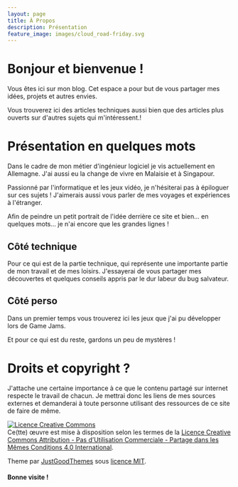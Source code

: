 ```yaml
---
layout: page
title: À Propos
description: Présentation
feature_image: images/cloud_road-friday.svg
---
```


# Bonjour et bienvenue !

Vous êtes ici sur mon blog. Cet espace a pour but de vous partager mes idées, projets et autres envies.

Vous trouverez ici des articles techniques aussi bien que des articles plus ouverts sur d'autres sujets qui m'intéressent.!

# Présentation en quelques mots

Dans le cadre de mon métier d'ingénieur logiciel je vis actuellement en Allemagne. J'ai aussi eu la change de vivre en Malaisie et à Singapour.

Passionné par l'informatique et les jeux vidéo, je n'hésiterai pas à épiloguer sur ces sujets ! J'aimerais aussi vous parler de mes voyages et expériences à l'étranger.

Afin de peindre un petit portrait de l'idée derrière ce site et bien... en quelques mots... je n'ai encore que les grandes lignes !

## Côté technique

Pour ce qui est de la partie technique, qui représente une importante partie de mon travail et de mes loisirs. J'essayerai de vous partager mes découvertes et quelques conseils appris par le dur labeur du bug salvateur.

## Côté perso

Dans un premier temps vous trouverez ici les jeux que j'ai pu développer lors de Game Jams.

Et pour ce qui est du reste, gardons un peu de mystères !

# Droits et copyright ?

J'attache une certaine importance à ce que le contenu partagé sur internet respecte le travail de chacun.
Je mettrai donc les liens de mes sources externes et demanderai à toute personne utilisant des ressources de ce site de faire de même.

<a rel="license" href="http://creativecommons.org/licenses/by-nc-sa/4.0/"><img alt="Licence Creative Commons" style="border-width:0" src="https://i.creativecommons.org/l/by-nc-sa/4.0/88x31.png" /></a><br />Ce(tte) œuvre est mise à disposition selon les termes de la <a rel="license" href="http://creativecommons.org/licenses/by-nc-sa/4.0/">Licence Creative Commons Attribution - Pas d’Utilisation Commerciale - Partage dans les Mêmes Conditions 4.0 International</a>.

Theme par [JustGoodThemes](https://www.justgoodthemes.com) sous [licence MIT](https://opensource.org/licenses/MIT).

#### Bonne visite !
